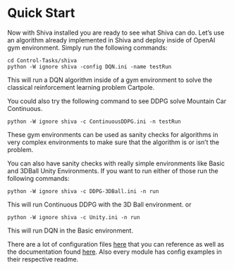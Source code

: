 # Quick Start

Now with Shiva installed you are ready to see what Shiva can do. Let’s use an algorithm already implemented in Shiva and deploy inside of OpenAI gym environment. Simply run the following commands:
```
cd Control-Tasks/shiva
python -W ignore shiva -config DQN.ini -name testRun 
```
This will run a DQN algorithm inside of a gym environment to solve the classical reinforcement learning problem Cartpole.

You could also try the following command to see DDPG solve Mountain Car Continuous.
```
python -W ignore shiva -c ContinuousDDPG.ini -n testRun
```
These gym environments can be used as sanity checks for algorithms in very complex environments to make sure that the algorithm is or isn’t the problem.

You can also have sanity checks with really simple environments like Basic and 3DBall Unity Environments. If you want to run either of those run the following commands:

```
python -W ignore shiva -c DDPG-3DBall.ini -n run
```
This will run Continuous DDPG with the 3D Ball environment.
or 
```
python -W ignore shiva -c Unity.ini -n run
```
This will run DQN in the Basic environment.

There are a lot of configuration files [here](https://github.com/nflux/Control-Tasks/tree/master/shiva/configs) that you can reference as well as the documentation found [here](https://github.com/nflux/Control-Tasks/tree/master/shiva/docs). Also every module has config examples in their respective readme.